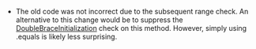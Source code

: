 - The old code was not incorrect due to the subsequent range check. An alternative to this change would be to suppress the [DoubleBraceInitialization](http://errorprone.info/bugpattern/DoubleBraceInitialization) check on this method. However, simply using .equals is likely less surprising.